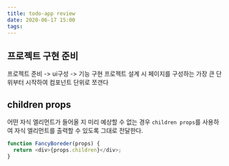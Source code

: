 ```yaml
---
title: todo-app review
date: 2020-06-17 15:00
tags:
---
```


## 프로젝트 구현 준비

프로젝트 준비 -> ui구성 -> 기능 구현
프로젝트 설계 시 페이지를 구성하는 가장 큰 단위부터 시작하여 컴포넌트 단위로 쪼갠다

## children props

어떤 자식 엘리먼트가 들어올 지 미리 예상할 수 없는 경우 `children props`를 사용하여 자식 엘리먼트를 출력할 수 있도록 그대로 전달한다.

```javascript
function FancyBoreder(props) {
  return <div>{props.children}</div>;
}
```
